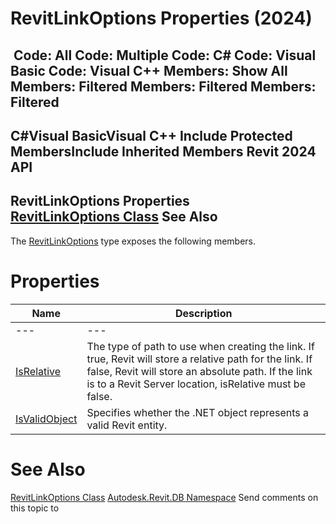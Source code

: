 # RevitLinkOptions Properties (2024)

﻿
 Code: All Code: Multiple Code: C# Code: Visual Basic Code: Visual C++  Members: Show All Members: Filtered Members: Filtered Members: Filtered   
---  
C#Visual BasicVisual C++
Include Protected MembersInclude Inherited Members
Revit 2024 API  
---  
RevitLinkOptions Properties  
[RevitLinkOptions Class](3f710983-5a4d-d515-a633-12b06a419b30.md "RevitLinkOptions Class") See Also  
---  
The [RevitLinkOptions](3f710983-5a4d-d515-a633-12b06a419b30.md "RevitLinkOptions Class") type exposes the following members.
# Properties
| Name | Description |
| --- | --- |
| --- | --- | --- |
| [IsRelative](a08a6ba9-264f-9842-b279-637a597f2ba8.md "IsRelative Property") | The type of path to use when creating the link. If true, Revit will store a relative path for the link. If false, Revit will store an absolute path. If the link is to a Revit Server location, isRelative must be false. |
| [IsValidObject](b1ae4903-d776-b583-5015-d3743fef7003.md "IsValidObject Property") | Specifies whether the .NET object represents a valid Revit entity. |

# See Also
[RevitLinkOptions Class](3f710983-5a4d-d515-a633-12b06a419b30.md "RevitLinkOptions Class")
[Autodesk.Revit.DB Namespace](87546ba7-461b-c646-cbb1-2cb8f5bff8b2.md "Autodesk.Revit.DB Namespace")
Send comments on this topic to 